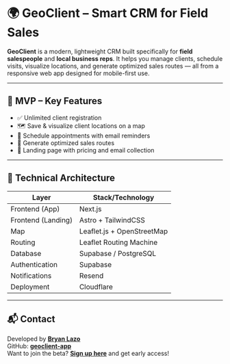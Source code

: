 # 🌍 GeoClient – Smart CRM for Field Sales

**GeoClient** is a modern, lightweight CRM built specifically for **field salespeople** and **local business reps**. It helps you manage clients, schedule visits, visualize locations, and generate optimized sales routes — all from a responsive web app designed for mobile-first use.

---

## 🚀 MVP – Key Features

- ✅ Unlimited client registration
- 🗺️ Save & visualize client locations on a map
- 📅 Schedule appointments with email reminders
- 🧭 Generate optimized sales routes
- 📩 Landing page with pricing and email collection

---

## 🧱 Technical Architecture

| Layer              | Stack/Technology                               |
| ------------------ | ---------------------------------------------- |
| Frontend (App)     | Next.js                                        |
| Frontend (Landing) | Astro + TailwindCSS                            |
| Map                | Leaflet.js + OpenStreetMap                     |
| Routing            | Leaflet Routing Machine                        |
| Database           | Supabase / PostgreSQL                          |
| Authentication     | Supabase                                       |
| Notifications      | Resend                                         |
| Deployment         | Cloudflare                                     |

---

## 📬 Contact

Developed by [**Bryan Lazo**](https://github.com/blazo-dev)  
GitHub: [**geoclient-app**](https://github.com/Lazt-Solutions/geoclient)  
Want to join the beta? **[Sign up here](https://meet-geoclient.pages.dev)** and get early access!

